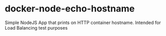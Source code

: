 # docker-node-echo-hostname
Simple NodeJS App that prints on HTTP container hostname. Intended for Load Balancing test purposes
